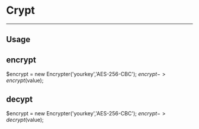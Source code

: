# Crypt
---
Usage
---
## encrypt
$encrypt = new Encrypter('yourkey','AES-256-CBC');
$encrypt->encrypt($value);

## decypt
$encrypt = new Encrypter('yourkey','AES-256-CBC');
$encrypt->decrypt($value);